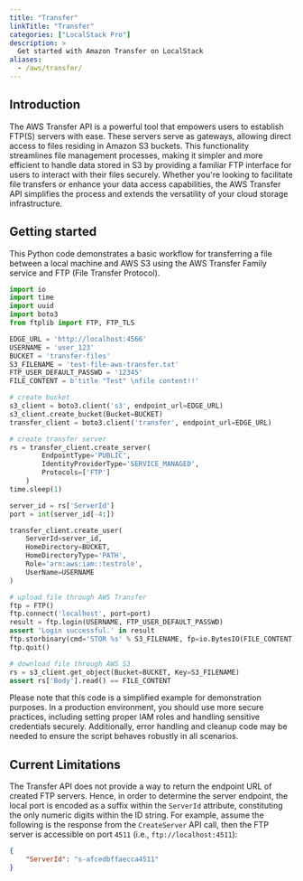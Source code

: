 ```yaml
---
title: "Transfer"
linkTitle: "Transfer"
categories: ["LocalStack Pro"]
description: >
  Get started with Amazon Transfer on LocalStack
aliases:
  - /aws/transfer/
---
```


## Introduction

The AWS Transfer API is a powerful tool that empowers users to establish FTP(S) servers with ease.
These servers serve as gateways, allowing direct access to files residing in Amazon S3 buckets.
This functionality streamlines file management processes, making it simpler and more efficient to handle data stored in S3 by providing a familiar FTP interface for users to interact with their files securely.
Whether you're looking to facilitate file transfers or enhance your data access capabilities, the AWS Transfer API simplifies the process and extends the versatility of your cloud storage infrastructure.

## Getting started

This Python code demonstrates a basic workflow for transferring a file between a local machine and AWS S3 using the AWS Transfer Family service and FTP (File Transfer Protocol).

```python
import io
import time
import uuid
import boto3
from ftplib import FTP, FTP_TLS

EDGE_URL = 'http://localhost:4566'
USERNAME = 'user_123'
BUCKET = 'transfer-files'
S3_FILENAME = 'test-file-aws-transfer.txt'
FTP_USER_DEFAULT_PASSWD = '12345'
FILE_CONTENT = b'title "Test" \nfile content!!'

# create bucket
s3_client = boto3.client('s3', endpoint_url=EDGE_URL)
s3_client.create_bucket(Bucket=BUCKET)
transfer_client = boto3.client('transfer', endpoint_url=EDGE_URL)

# create transfer server
rs = transfer_client.create_server(
        EndpointType='PUBLIC',
        IdentityProviderType='SERVICE_MANAGED',
        Protocols=['FTP']
    )
time.sleep(1)

server_id = rs['ServerId']
port = int(server_id[-4:])

transfer_client.create_user(
    ServerId=server_id,
    HomeDirectory=BUCKET,
    HomeDirectoryType='PATH',
    Role='arn:aws:iam::testrole',
    UserName=USERNAME
)

# upload file through AWS Transfer
ftp = FTP()
ftp.connect('localhost', port=port)
result = ftp.login(USERNAME, FTP_USER_DEFAULT_PASSWD)
assert 'Login successful.' in result
ftp.storbinary(cmd='STOR %s' % S3_FILENAME, fp=io.BytesIO(FILE_CONTENT))
ftp.quit()

# download file through AWS S3
rs = s3_client.get_object(Bucket=BUCKET, Key=S3_FILENAME)
assert rs['Body'].read() == FILE_CONTENT
```

Please note that this code is a simplified example for demonstration purposes.
In a production environment, you should use more secure practices, including setting proper IAM roles and handling sensitive credentials securely.
Additionally, error handling and cleanup code may be needed to ensure the script behaves robustly in all scenarios.

## Current Limitations

The Transfer API does not provide a way to return the endpoint URL of created FTP servers.
Hence, in order to determine the server endpoint, the local port is encoded as a suffix within the `ServerId` attribute, constituting the only numeric digits within the ID string.
For example, assume the following is the response from the `CreateServer` API call, then the FTP server is accessible on port `4511` (i.e., `ftp://localhost:4511`):

```json
{
    "ServerId": "s-afcedbffaecca4511"
}
```
